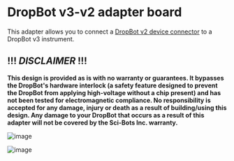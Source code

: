 # DropBot v3-v2 adapter board

This adapter allows you to connect a [DropBot v2 device connector](http://microfluidics.utoronto.ca/trac/dropbot/wiki/120ChannelDeviceConnector) to a DropBot v3 instrument.

## !!! *DISCLAIMER* !!!

**This design is provided as is with no warranty or guarantees. It bypasses the DropBot's hardware interlock (a safety feature designed to prevent the DropBot from applying high-voltage without a chip present) and has not been tested for electromagnetic compliance. No responsibility is accepted for any damage, injury or death as a result of building/using this design. Any damage to your DropBot that occurs as a result of this adapter will not be covered by the Sci-Bots Inc. warranty.**

![image](/uploads/d61237de4688795cd5eef1503ca1bea3/image.png)

![image](/uploads/c0566b81f8b15a11b3fb9b4c16c1c5c5/image.png)
